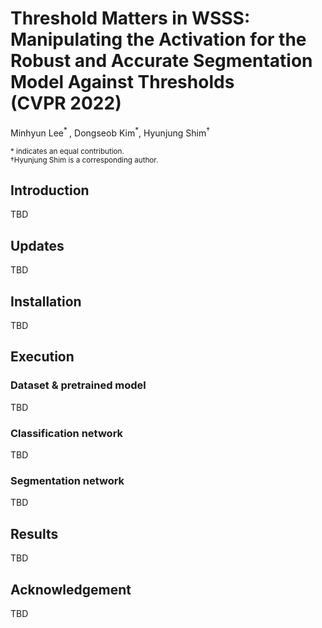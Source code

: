 # Threshold Matters in WSSS: Manipulating the Activation for the Robust and Accurate Segmentation Model Against Thresholds<br>(CVPR 2022)

Minhyun Lee<sup>* </sup>, Dongseob Kim<sup>*</sup>, Hyunjung Shim<sup>†</sup>

<sub>* indicates an equal contribution.</sub> <br>
<sub>†Hyunjung Shim is a corresponding author.</sub>


## Introduction
TBD

## Updates
TBD

## Installation
TBD

## Execution



### Dataset & pretrained model
TBD



### Classification network  
TBD

### Segmentation network
TBD  

## Results
TBD

## Acknowledgement
TBD

